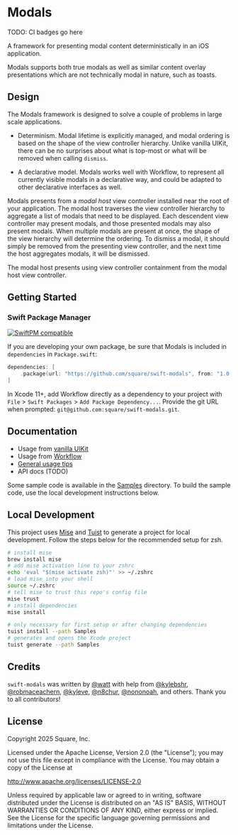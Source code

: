 # Modals

TODO: CI badges go here

A framework for presenting modal content deterministically in an iOS application.

Modals supports both true modals as well as similar content overlay presentations which are not technically modal in nature, such as toasts.

## Design

The Modals framework is designed to solve a couple of problems in large scale applications.

- Determinism. Modal lifetime is explicitly managed, and modal ordering is based on the shape of the view controller hierarchy. Unlike vanilla UIKit, there can be no surprises about what is top-most or what will be removed when calling `dismiss`.

- A declarative model. Modals works well with Workflow, to represent all currently visible modals in a declarative way, and could be adapted to other declarative interfaces as well.

Modals presents from a _modal host_ view controller installed near the root of your application. The modal host traverses the view controller hierarchy to aggregate a list of modals that need to be displayed. Each descendent view controller may present modals, and those presented modals may also present modals. When multiple modals are present at once, the shape of the view hierarchy will determine the ordering. To dismiss a modal, it should simply be removed from the presenting view controller, and the next time the host aggregates modals, it will be dismissed.

The modal host presents using view controller containment from the modal host view controller.

## Getting Started

### Swift Package Manager

[![SwiftPM compatible](https://img.shields.io/badge/SwiftPM-compatible-orange.svg)](#swift-package-manager)

If you are developing your own package, be sure that Modals is included in `dependencies`
in `Package.swift`:

```swift
dependencies: [
    .package(url: "https://github.com/square/swift-modals", from: "1.0.0")
]
```

In Xcode 11+, add Workflow directly as a dependency to your project with
`File` > `Swift Packages` > `Add Package Dependency...`. Provide the git URL when prompted: `git@github.com:square/swift-modals.git`.

## Documentation

- Usage from [vanilla UIKit](Documentation/uikit-usage.md)
- Usage from [Workflow](Documentation/workflow-usage.md)
- [General usage tips](Documentation/tips.md)
- API docs (TODO)

Some sample code is available in the [Samples](Samples) directory. To build the sample code, use the local development instructions below.

## Local Development

This project uses [Mise](https://mise.jdx.dev/) and [Tuist](https://tuist.io/) to generate a project for local development. Follow the steps below for the recommended setup for zsh.

```sh
# install mise
brew install mise
# add mise activation line to your zshrc
echo 'eval "$(mise activate zsh)"' >> ~/.zshrc
# load mise into your shell
source ~/.zshrc
# tell mise to trust this repo's config file
mise trust
# install dependencies
mise install

# only necessary for first setup or after changing dependencies
tuist install --path Samples
# generates and opens the Xcode project
tuist generate --path Samples
```

## Credits

`swift-modals` was written by [@watt](https://github.com/watt) with help from [@kylebshr](https://github.com/kylebshr), [@robmaceachern](https://github.com/robmaceachern), [@kyleve](https://github.com/kyleve), [@n8chur](https://github.com/n8chur), [@nononoah](https://github.com/nononoah), and others. Thank you to all contributors!

## License

Copyright 2025 Square, Inc.

Licensed under the Apache License, Version 2.0 (the "License");
you may not use this file except in compliance with the License.
You may obtain a copy of the License at

http://www.apache.org/licenses/LICENSE-2.0

Unless required by applicable law or agreed to in writing, software
distributed under the License is distributed on an "AS IS" BASIS,
WITHOUT WARRANTIES OR CONDITIONS OF ANY KIND, either express or implied.
See the License for the specific language governing permissions and
limitations under the License.
